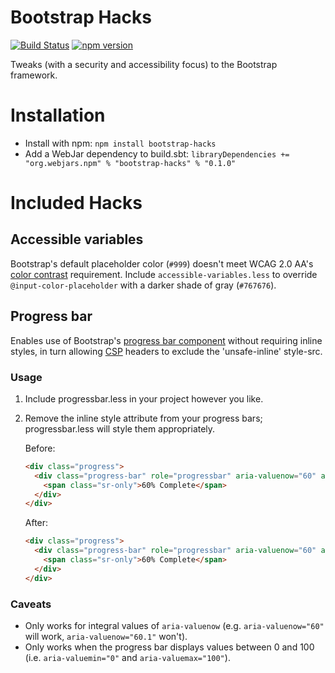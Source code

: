 Bootstrap Hacks
===============
[![Build Status](https://travis-ci.org/danielnixon/bootstrap-hacks.svg?branch=master)](https://travis-ci.org/danielnixon/bootstrap-hacks)
[![npm version](https://img.shields.io/npm/v/bootstrap-hacks.svg)](https://www.npmjs.com/package/bootstrap-hacks)

Tweaks (with a security and accessibility focus) to the Bootstrap framework.

Installation
============
* Install with npm: `npm install bootstrap-hacks`
* Add a WebJar dependency to build.sbt: `libraryDependencies += "org.webjars.npm" % "bootstrap-hacks" % "0.1.0"`

Included Hacks
==============

Accessible variables
--------------------
Bootstrap's default placeholder color (`#999`) doesn't meet WCAG 2.0 AA's [color contrast](http://www.w3.org/TR/UNDERSTANDING-WCAG20/visual-audio-contrast-contrast.html) requirement. Include `accessible-variables.less` to override `@input-color-placeholder` with a darker shade of gray (`#767676`).

Progress bar
------------

Enables use of Bootstrap's [progress bar component](http://getbootstrap.com/components/#progress) without requiring inline styles, in turn allowing [CSP](https://developer.mozilla.org/en-US/docs/Web/Security/CSP) headers to exclude the 'unsafe-inline' style-src.

### Usage

1. Include progressbar.less in your project however you like.
2. Remove the inline style attribute from your progress bars; progressbar.less will style them appropriately.

    Before:
    
    ```html
    <div class="progress">
      <div class="progress-bar" role="progressbar" aria-valuenow="60" aria-valuemin="0" aria-valuemax="100" style="width: 60%;">
        <span class="sr-only">60% Complete</span>
      </div>
    </div>
    ```
    
    After:
    
    ```html
    <div class="progress">
      <div class="progress-bar" role="progressbar" aria-valuenow="60" aria-valuemin="0" aria-valuemax="100">
        <span class="sr-only">60% Complete</span>
      </div>
    </div>
    ```

### Caveats

* Only works for integral values of `aria-valuenow` (e.g. `aria-valuenow="60"` will work, `aria-valuenow="60.1"` won't).
* Only works when the progress bar displays values between 0 and 100 (i.e. `aria-valuemin="0"` and  `aria-valuemax="100"`).
